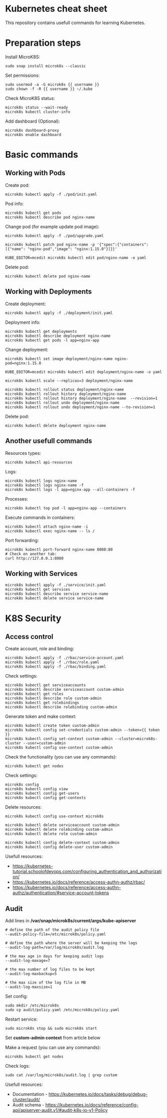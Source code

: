 Kubernetes cheat sheet
======================

This repository contains usefull commands for learning Kubernetes.


Preparation steps
=================

Install MicroK8S:

    sudo snap install microk8s --classic

Set permissions:

    sudo usermod -a -G microk8s {{ username }}
    sudo chown -f -R {{ username }} ~/.kube

Check MicroK8S status:

    microk8s status --wait-ready
    microk8s kubectl cluster-info

Add dashboard (Optional):

    microk8s dashboard-proxy
    microk8s enable dashboard


Basic commands
==============

Working with Pods
-----------------

Create pod:

    microk8s kubectl apply -f ./pod/init.yaml

Pod info:

    microk8s kubectl get pods
    microk8s kubectl describe pod nginx-name

Change pod (for example update pod image):

    microk8s kubectl apply -f ./pod/upgrade.yaml

    microk8s kubectl patch pod nginx-name -p '{"spec":{"containers":[{"name": "nginx-pod","image": "nginx:1.15.0"}]}}'

    KUBE_EDITOR=mcedit microk8s kubectl edit pod/nginx-name -o yaml 

Delete pod:

    microk8s kubectl delete pod nginx-name


Working with Deployments
------------------------

Create deployment:

    microk8s kubectl apply -f ./deployment/init.yaml

Deployment info:

    microk8s kubectl get deployments
    microk8s kubectl describe deployment nginx-name
    microk8s kubectl get pods -l app=nginx-app

Change deployment:

    microk8s kubectl set image deployment/nginx-name nginx-pod=nginx:1.15.0

    KUBE_EDITOR=mcedit microk8s kubectl edit deployment/nginx-name -o yaml

    microk8s kubectl scale --replicas=3 deployment/nginx-name

    microk8s kubectl rollout status deployment/nginx-name
    microk8s kubectl rollout history deployment/nginx-name
    microk8s kubectl rollout history deployment/nginx-name  --revision=1
    microk8s kubectl rollout undo deployment/nginx-name
    microk8s kubectl rollout undo deployment/nginx-name --to-revision=1

Delete pod:

    microk8s kubectl delete deployment nginx-name


Another usefull commands
------------------------

Resources types:

    microk8s kubectl api-resources

Logs:

    microk8s kubectl logs nginx-name
    microk8s kubectl logs nginx-name -f
    microk8s kubectl logs -l app=nginx-app --all-containers -f

Processes:

    microk8s kubectl top pod -l app=nginx-app --containers 

Execute commands in containers:

    microk8s kubectl attach nginx-name -i
    microk8s kubectl exec nginx-name -- ls /

Port forwarding:

    microk8s kubectl port-forward nginx-name 8080:80
    # Check on another tab: 
    curl http://127.0.0.1:8080


Working with Services
---------------------

    microk8s kubectl apply -f ./service/init.yaml
    microk8s kubectl get services
    microk8s kubectl describe service service-name
    microk8s kubectl delete service service-name


K8S Security
============

Access control
--------------

Create account, role and binding:

    microk8s kubectl apply -f ./rbac/service-account.yaml
    microk8s kubectl apply -f ./rbac/role.yaml
    microk8s kubectl apply -f ./rbac/binding.yaml

Check settings:

    microk8s kubectl get serviceaccounts
    microk8s kubectl describe serviceaccount custom-admin
    microk8s kubectl get roles
    microk8s kubectl describe role custom-admin
    microk8s kubectl get rolebindings
    microk8s kubectl describe rolebinding custom-admin

Generate token and make context:

    microk8s kubectl create token custom-admin
    microk8s kubectl config set-credentials custom-admin --token={{ token }}
    microk8s kubectl config set-context custom-admin --cluster=microk8s-cluster --user=custom-admin
    microk8s kubectl config use-context custom-admin

Check the functionality (you can use any commands):

    microk8s kubectl get nodes

Check settings:

    microk8s config
    microk8s kubectl config view
    microk8s kubectl config get-users
    microk8s kubectl config get-contexts

Delete resources:

    microk8s kubectl config use-context microk8s

    microk8s kubectl delete serviceaccount custom-admin
    microk8s kubectl delete rolebinding custom-admin
    microk8s kubectl delete role custom-admin

    microk8s kubectl config delete-context custom-admin
    microk8s kubectl config delete-user custom-admin

Usefull resources:

- https://kubernetes-tutorial.schoolofdevops.com/configuring_authentication_and_authorization/
- https://kubernetes.io/docs/reference/access-authn-authz/rbac/
- https://kubernetes.io/docs/reference/access-authn-authz/authentication/#service-account-tokens


Audit
-----

Add lines in
__/var/snap/microk8s/current/args/kube-apiserver__

    # define the path of the audit policy file
    --audit-policy-file=/etc/microk8s/policy.yaml

    # define the path where the server will be keeping the logs
    --audit-log-path=/var/log/microk8s/audit.log

    # the max age in days for keeping audit logs
    --audit-log-maxage=7

    # the max number of log files to be kept
    --audit-log-maxbackup=5

    # the max size of the log file in MB
    --audit-log-maxsize=1

Set config:
    
    sudo mkdir /etc/microk8s
    sudo cp audit/policy.yaml /etc/microk8s/policy.yaml

Restart service:

    sudo microk8s stop && sudo microk8s start
    
Set __custom-admin context__ from article below

Make a request (you can use any commands):

    microk8s kubectl get nodes 

Check logs:

    sudo cat /var/log/microk8s/audit.log | grep custom

Usefull resources:

- Documentation - https://kubernetes.io/docs/tasks/debug/debug-cluster/audit/
- Audit schema - https://kubernetes.io/docs/reference/config-api/apiserver-audit.v1/#audit-k8s-io-v1-Policy